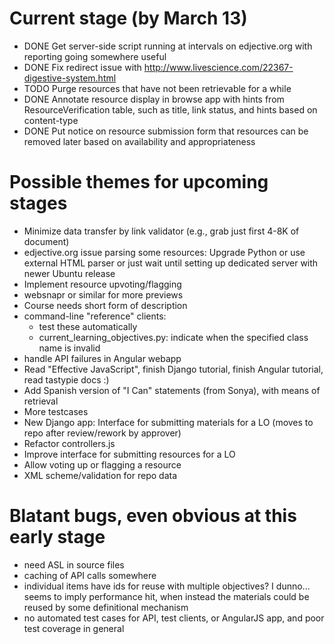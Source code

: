 Current stage (by March 13)
=========================

* DONE Get server-side script running at intervals on edjective.org with reporting going somewhere useful
* DONE Fix redirect issue with http://www.livescience.com/22367-digestive-system.html
* TODO Purge resources that have not been retrievable for a while
* DONE Annotate resource display in browse app with hints from ResourceVerification table, such as title, link status, and hints based on content-type
* DONE Put notice on resource submission form that resources can be removed later based on availability and appropriateness

Possible themes for upcoming stages
===================================

* Minimize data transfer by link validator (e.g., grab just first 4-8K of document)
* edjective.org issue parsing some resources: Upgrade Python or use external HTML parser or just wait until setting up dedicated server with newer Ubuntu release
* Implement resource upvoting/flagging
* websnapr or similar for more previews
* Course needs short form of description
* command-line "reference" clients:
  * test these automatically
  * current\_learning\_objectives.py: indicate when the specified class name is invalid
* handle API failures in Angular webapp
* Read "Effective JavaScript", finish Django tutorial, finish Angular tutorial, read tastypie docs :)
* Add Spanish version of "I Can" statements (from Sonya), with means of retrieval
* More testcases
* New Django app: Interface for submitting materials for a LO (moves to repo after review/rework by approver)
* Refactor controllers.js
* Improve interface for submitting resources for a LO
* Allow voting up or flagging a resource
* XML scheme/validation for repo data

Blatant bugs, even obvious at this early stage
==============================================

* need ASL in source files
* caching of API calls somewhere
* individual items have ids for reuse with multiple objectives?  I dunno...  seems to imply performance hit, when instead the materials could be reused by some definitional mechanism
* no automated test cases for API, test clients, or AngularJS app, and poor test coverage in general
